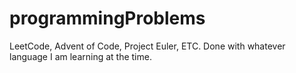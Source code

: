 # programmingProblems
LeetCode, Advent of Code, Project Euler, ETC. Done with whatever language I am learning at the time. 
